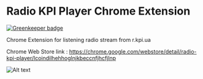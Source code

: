 # Radio KPI Player Chrome Extension

[![Greenkeeper badge](https://badges.greenkeeper.io/jsarafajr/rkpi-chrome-extension.svg)](https://greenkeeper.io/)

Chrome Extension for listening radio stream from r.kpi.ua

Chrome Web Store link : https://chrome.google.com/webstore/detail/radio-kpi-player/lcoindilhehhoglnjkbeccnfjhcfjlnp

![Alt text](https://pbs.twimg.com/media/CLL_7nCWwAAf55Z.png "Screenshot")
